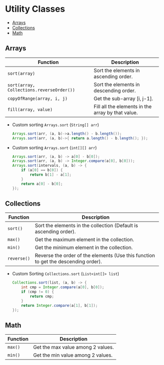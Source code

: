 # Utility Classes

- [Arrays](#arrays)
- [Collections](#collections)
- [Math](#math)

## Arrays
| Function | Description |
| ---- | ---- |
| `sort(array)` | Sort the elements in ascending order. |
| `sort(array, Collections.reverseOrder())` | Sort the elements in descending order. |
| `copyOfRange(array, i, j)` | Get the sub-array [i, j-1]. |
| `fill(array, value)` | Fill all the elements in the array by that value. |

- Custom sorting `Arrays.sort` (`String[] arr`)
  ```java
  Arrays.sort(arr, (a, b)->a.length() - b.length());
  Arrays.sort(arr, (a, b)->{ return a.length() - b.length(); });
  ```
- Custom sorting `Arrays.sort` (`int[][] arr`)
  ```java
  Arrays.sort(arr, (a, b) -> a[0] - b[0]);
  Arrays.sort(arr, (a, b) -> Integer.compare(a[0], b[0]));
  Arrays.sort(intervals, (a, b) -> {
      if (a[0] == b[0]) {
          return b[1] - a[1];
      }
      return a[0] - b[0]; 
  });
  ```
  
## Collections
| Function | Description |
| ---- | ---- |
| `sort()` | Sort the elements in the collection (Default is ascending order). |
| `max()` | Get the maximum element in the collection. |
| `min()` | Get the minimum element in the collection. |
| `reverse()` | Reverse the order of the elements (Use this function to get the descending order). |

- Custom Sorting `Collections.sort` (`List<int[]> list`)
  ```java
  Collections.sort(list, (a, b) -> {
      int cmp = Integer.compare(a[0], b[0]);
      if (cmp != 0) {
          return cmp;
      }
      return Integer.compare(a[1], b[1]);
  });
  ```

## Math
| Function | Description |
|----|----|
| `max()` | Get the max value among 2 values. |
| `min()` | Get the min value among 2 values. |
